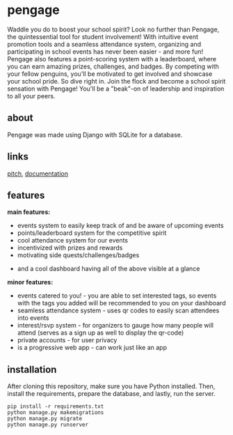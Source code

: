 # pengage
Waddle you do to boost your school spirit?  Look no further than Pengage, the quintessential tool for student involvement! With intuitive event promotion tools and a seamless attendance system, organizing and participating in school events has never been easier - and more fun!
Pengage also features a point-scoring system with a leaderboard, where you can earn amazing prizes, challenges, and badges. By competing with your fellow penguins, you'll be motivated to get involved and showcase your school pride.
So dive right in. Join the flock and become a school spirit sensation with Pengage! You'll be a "beak"-on of leadership and inspiration to all your peers.

## about
Pengage was made using Django with SQLite for a database. 

## links
[pitch](https://docs.google.com/presentation/d/1Nc6a9CO1Aj1EU6Mz8Gz6ZClQFrDZ2XJ5YG4dfSwtZNE/edit?usp=sharing), 
[documentation](https://docs.google.com/document/d/1JW6pNKZsZqvjWx-2vuyOSG4unTPhoZtNSQzdP2LoL5g/edit?usp=sharing)

## features

**main features:**
- events system to easily keep track of and be aware of upcoming events
- points/leaderboard system for the competitive spirit
- cool attendance system for our events 
- incentivized with prizes and rewards
- motivating side quests/challenges/badges
+ and a cool dashboard having all of the above visible at a glance

**minor features:**
- events catered to you! - you are able to set interested tags, so events with the tags you added will be recommended to you on your dashboard
- seamless attendance system - uses qr codes to easily scan attendees into events
- interest/rsvp system - for organizers to gauge how many people will attend (serves as a sign up as well to display the qr-code)
- private accounts - for user privacy
- is a progressive web app - can work just like an app

## installation
After cloning this repository, make sure you have Python installed. Then, install the requirements, prepare the database, and lastly, run the server.
```
pip install -r requirements.txt
python manage.py makemigrations
python manage.py migrate
python manage.py runserver
```
